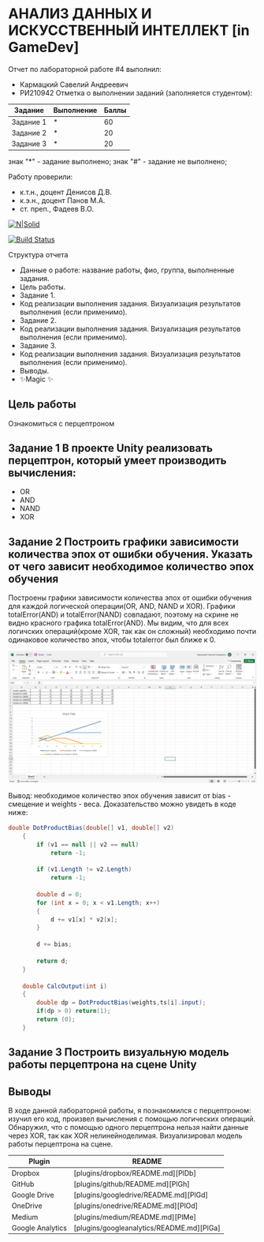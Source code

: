 # АНАЛИЗ ДАННЫХ И ИСКУССТВЕННЫЙ ИНТЕЛЛЕКТ [in GameDev]
Отчет по лабораторной работе #4 выполнил:
- Кармацкий Савелий Андреевич
- РИ210942
Отметка о выполнении заданий (заполняется студентом):

| Задание | Выполнение | Баллы |
| ------ | ------ | ------ |
| Задание 1 | * | 60 |
| Задание 2 | * | 20 |
| Задание 3 | * | 20 |

знак "*" - задание выполнено; знак "#" - задание не выполнено;

Работу проверили:
- к.т.н., доцент Денисов Д.В.
- к.э.н., доцент Панов М.А.
- ст. преп., Фадеев В.О.

[![N|Solid](https://cldup.com/dTxpPi9lDf.thumb.png)](https://nodesource.com/products/nsolid)

[![Build Status](https://travis-ci.org/joemccann/dillinger.svg?branch=master)](https://travis-ci.org/joemccann/dillinger)

Структура отчета

- Данные о работе: название работы, фио, группа, выполненные задания.
- Цель работы.
- Задание 1.
- Код реализации выполнения задания. Визуализация результатов выполнения (если применимо).
- Задание 2.
- Код реализации выполнения задания. Визуализация результатов выполнения (если применимо).
- Задание 3.
- Код реализации выполнения задания. Визуализация результатов выполнения (если применимо).
- Выводы.
- ✨Magic ✨

## Цель работы

Ознакомиться с перцептроном

## Задание 1 В проекте Unity реализовать перцептрон, который умеет производить вычисления:
+ OR 
+ AND 
+ NAND 
+ XOR

## Задание 2 Построить графики зависимости количества эпох от ошибки обучения. Указать от чего зависит необходимое количество эпох обучения

Построены графики зависимости количества эпох от ошибки обучения для каждой логической операции(OR, AND, NAND и XOR). Графики totalError(AND) и totalError(NAND) совпадают, поэтому на скрине не видно красного графика totalError(AND). Мы видим, что для всех логичских операций(кроме XOR, так как он сложный) необходимо почти одинаковое количество эпох, чтобы totalerror был ближе к 0.

![Image alt](https://raw.githubusercontent.com/Karmatsky/DA-in-GameDev-lab4/main/graphics.png)

Вывод: необходимое количество эпох обучения зависит от bias - смещение и weights - веса. Доказательство можно увидеть в коде ниже:

```cs
double DotProductBias(double[] v1, double[] v2) 
	{
		if (v1 == null || v2 == null)
			return -1;
	 
		if (v1.Length != v2.Length)
			return -1;
	 
		double d = 0;
		for (int x = 0; x < v1.Length; x++)
		{
			d += v1[x] * v2[x];
		}

		d += bias;
	 
		return d;
	}

	double CalcOutput(int i)
	{
		double dp = DotProductBias(weights,ts[i].input);
		if(dp > 0) return(1);
		return (0);
	}
```

## Задание 3 Построить визуальную модель работы перцептрона на сцене Unity

## Выводы
В ходе данной лабораторной работы, я познакомился с перцептроном: изучил его код, произвел вычисления с помощью логических операций. Обнаружил, что с помощью одного перцептрона нельзя найти данные через XOR, так как XOR нелинейноделимая. Визуализировал модель работы перцептрона на сцене.

| Plugin | README |
| ------ | ------ |
| Dropbox | [plugins/dropbox/README.md][PlDb] |
| GitHub | [plugins/github/README.md][PlGh] |
| Google Drive | [plugins/googledrive/README.md][PlGd] |
| OneDrive | [plugins/onedrive/README.md][PlOd] |
| Medium | [plugins/medium/README.md][PlMe] |
| Google Analytics | [plugins/googleanalytics/README.md][PlGa] |

